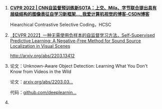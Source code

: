 1. **[CVPR 2022 | CNN自监督预训练新SOTA：上交、Mila、字节联合提出具有层级结构的图像表征自学习新框架..._我爱计算机视觉的博客-CSDN博客](https://blog.csdn.net/moxibingdao/article/details/123367013)**
   
   Hiearchical Contrastive Selective Coding，HCSC

2. [【CVPR 2022】一种无需使用负样本的自监督学习方法，Self-Supervised Predictive Learning: A Negative-Free Method for Sound Source Localization in Visual Scenes](https://www.zhuanzhi.ai/vip/320f9412091277796fec952b9c366619)
   
   http://arxiv.org/abs/2203.13412

3. 论文：Unknown-Aware Object Detection: Learning What You Don't Know from Videos in the Wild
   
   论文：[arxiv.org/abs/2203.03…](https://link.juejin.cn?target=https%3A%2F%2Flink.zhihu.com%2F%3Ftarget%3Dhttps%253A%2F%2Farxiv.org%2Fabs%2F2203.03800 "https://link.zhihu.com/?target=https%3A//arxiv.org/abs/2203.03800")
   
   代码：[github.com/deeplearnin…](https://link.juejin.cn?target=https%3A%2F%2Flink.zhihu.com%2F%3Ftarget%3Dhttps%253A%2F%2Fgithub.com%2Fdeeplearning-wisc%2Fstud "https://link.zhihu.com/?target=https%3A//github.com/deeplearning-wisc/stud")

4. 
